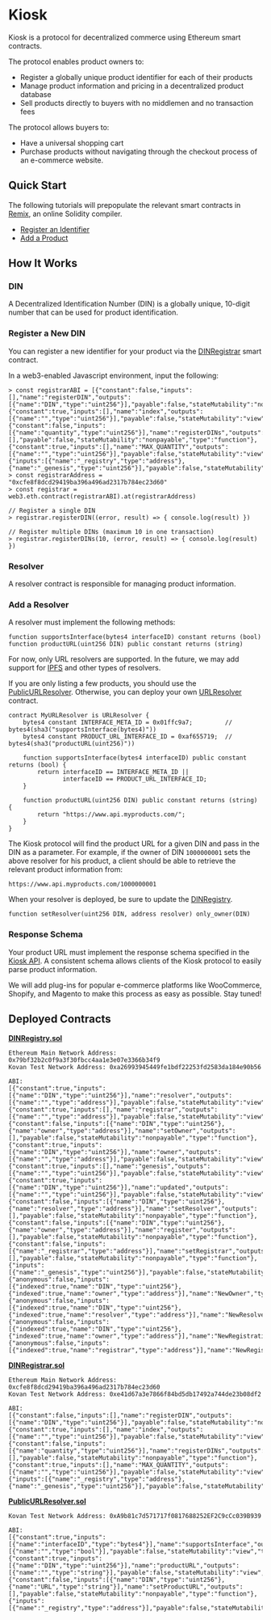 # Kiosk

Kiosk is a protocol for decentralized commerce using Ethereum smart contracts.

The protocol enables product owners to:
* Register a globally unique product identifier for each of their products
* Manage product information and pricing in a decentralized product database
* Sell products directly to buyers with no middlemen and no transaction fees

The protocol allows buyers to:
* Have a universal shopping cart
* Purchase products without navigating through the checkout process of an e-commerce website.

## Quick Start

The following tutorials will prepopulate the relevant smart contracts in [Remix](http://remix.ethereum.org/), an online Solidity compiler.

* [Register an Identifier](https://ethereum.github.io/browser-solidity/#version=soljson-v0.4.16+commit.d7661dd9.js&optimize=undefined&gist=aab2aa7b691611c7ce5c757ebc8da2b1)
* [Add a Product](https://ethereum.github.io/browser-solidity/#version=soljson-v0.4.17+commit.bdeb9e52.js&optimize=undefined&gist=18b724ea3741f01af28faf3c3d8e515b)

## How It Works

### DIN

A Decentralized Identification Number (DIN) is a globally unique, 10-digit number that can be used for product identification.

### Register a New DIN

You can register a new identifier for your product via the [DINRegistrar](contracts/DINRegistrar.sol) smart contract.

In a web3-enabled Javascript environment, input the following:
```
> const registrarABI = [{"constant":false,"inputs":[],"name":"registerDIN","outputs":[{"name":"DIN","type":"uint256"}],"payable":false,"stateMutability":"nonpayable","type":"function"},{"constant":true,"inputs":[],"name":"index","outputs":[{"name":"","type":"uint256"}],"payable":false,"stateMutability":"view","type":"function"},{"constant":false,"inputs":[{"name":"quantity","type":"uint256"}],"name":"registerDINs","outputs":[],"payable":false,"stateMutability":"nonpayable","type":"function"},{"constant":true,"inputs":[],"name":"MAX_QUANTITY","outputs":[{"name":"","type":"uint256"}],"payable":false,"stateMutability":"view","type":"function"},{"inputs":[{"name":"_registry","type":"address"},{"name":"_genesis","type":"uint256"}],"payable":false,"stateMutability":"nonpayable","type":"constructor"}]
> const registrarAddress = "0xcfe8f8dcd29419ba396a496ad2317b784ec23d60"
> const registrar = web3.eth.contract(registrarABI).at(registrarAddress)

// Register a single DIN
> registrar.registerDIN((error, result) => { console.log(result) })

// Register multiple DINs (maximum 10 in one transaction)
> registrar.registerDINs(10, (error, result) => { console.log(result) })
```

### Resolver

A resolver contract is responsible for managing product information.

### Add a Resolver

A resolver must implement the following methods:

```
function supportsInterface(bytes4 interfaceID) constant returns (bool)
function productURL(uint256 DIN) public constant returns (string)
```

For now, only URL resolvers are supported. In the future, we may add support for [IPFS](https://ipfs.io/) and other types of resolvers.

If you are only listing a few products, you should use the [PublicURLResolver](contracts/resolvers/PublicURLResolver.sol). Otherwise, you can deploy your own [URLResolver](contracts/resolvers/URLResolver.sol) contract.

```
contract MyURLResolver is URLResolver {
    bytes4 constant INTERFACE_META_ID = 0x01ffc9a7;         // bytes4(sha3("supportsInterface(bytes4)"))
    bytes4 constant PRODUCT_URL_INTERFACE_ID = 0xaf655719;  // bytes4(sha3("productURL(uint256)"))
    
    function supportsInterface(bytes4 interfaceID) public constant returns (bool) {
        return interfaceID == INTERFACE_META_ID ||
               interfaceID == PRODUCT_URL_INTERFACE_ID;
    }

    function productURL(uint256 DIN) public constant returns (string) {
        return "https://www.api.myproducts.com/";
    }
}
```

The Kiosk protocol will find the product URL for a given DIN and pass in the DIN as a parameter. For example, if the owner of DIN `1000000001` sets the above resolver for his product, a client should be able to retrieve the relevant product information from:

```
https://www.api.myproducts.com/1000000001
```

When your resolver is deployed, be sure to update the [DINRegistry](contracts/DINRegistry.sol).

```
function setResolver(uint256 DIN, address resolver) only_owner(DIN)
```

### Response Schema

Your product URL must implement the response schema specified in the [Kiosk API](https://github.com/kioskprotocol/api#example-response). A consistent schema allows clients of the Kiosk protocol to easily parse product information.

We will add plug-ins for popular e-commerce platforms like WooCommerce, Shopify, and Magento to make this process as easy as possible. Stay tuned!

## Deployed Contracts

**[DINRegistry.sol](contracts/DINRegistry.sol)**
```
Ethereum Main Network Address: 0x79bf32b2c0f9a3f30fbcc4aa1e3e07e3366b34f9
Kovan Test Network Address: 0xa26993945449fe1bdf22253fd2583da184e90b56

ABI: 
[{"constant":true,"inputs":[{"name":"DIN","type":"uint256"}],"name":"resolver","outputs":[{"name":"","type":"address"}],"payable":false,"stateMutability":"view","type":"function"},{"constant":true,"inputs":[],"name":"registrar","outputs":[{"name":"","type":"address"}],"payable":false,"stateMutability":"view","type":"function"},{"constant":false,"inputs":[{"name":"DIN","type":"uint256"},{"name":"owner","type":"address"}],"name":"setOwner","outputs":[],"payable":false,"stateMutability":"nonpayable","type":"function"},{"constant":true,"inputs":[{"name":"DIN","type":"uint256"}],"name":"owner","outputs":[{"name":"","type":"address"}],"payable":false,"stateMutability":"view","type":"function"},{"constant":true,"inputs":[],"name":"genesis","outputs":[{"name":"","type":"uint256"}],"payable":false,"stateMutability":"view","type":"function"},{"constant":true,"inputs":[{"name":"DIN","type":"uint256"}],"name":"updated","outputs":[{"name":"","type":"uint256"}],"payable":false,"stateMutability":"view","type":"function"},{"constant":false,"inputs":[{"name":"DIN","type":"uint256"},{"name":"resolver","type":"address"}],"name":"setResolver","outputs":[],"payable":false,"stateMutability":"nonpayable","type":"function"},{"constant":false,"inputs":[{"name":"DIN","type":"uint256"},{"name":"owner","type":"address"}],"name":"register","outputs":[],"payable":false,"stateMutability":"nonpayable","type":"function"},{"constant":false,"inputs":[{"name":"_registrar","type":"address"}],"name":"setRegistrar","outputs":[],"payable":false,"stateMutability":"nonpayable","type":"function"},{"inputs":[{"name":"_genesis","type":"uint256"}],"payable":false,"stateMutability":"nonpayable","type":"constructor"},{"anonymous":false,"inputs":[{"indexed":true,"name":"DIN","type":"uint256"},{"indexed":true,"name":"owner","type":"address"}],"name":"NewOwner","type":"event"},{"anonymous":false,"inputs":[{"indexed":true,"name":"DIN","type":"uint256"},{"indexed":true,"name":"resolver","type":"address"}],"name":"NewResolver","type":"event"},{"anonymous":false,"inputs":[{"indexed":true,"name":"DIN","type":"uint256"},{"indexed":true,"name":"owner","type":"address"}],"name":"NewRegistration","type":"event"},{"anonymous":false,"inputs":[{"indexed":true,"name":"registrar","type":"address"}],"name":"NewRegistrar","type":"event"}]
```

**[DINRegistrar.sol](contracts/DINRegistrar.sol)**
```
Ethereum Main Network Address: 0xcfe8f8dcd29419ba396a496ad2317b784ec23d60
Kovan Test Network Address: 0xe41d67a3e7866f84bd5db17492a744de23b08df2

ABI: 
[{"constant":false,"inputs":[],"name":"registerDIN","outputs":[{"name":"DIN","type":"uint256"}],"payable":false,"stateMutability":"nonpayable","type":"function"},{"constant":true,"inputs":[],"name":"index","outputs":[{"name":"","type":"uint256"}],"payable":false,"stateMutability":"view","type":"function"},{"constant":false,"inputs":[{"name":"quantity","type":"uint256"}],"name":"registerDINs","outputs":[],"payable":false,"stateMutability":"nonpayable","type":"function"},{"constant":true,"inputs":[],"name":"MAX_QUANTITY","outputs":[{"name":"","type":"uint256"}],"payable":false,"stateMutability":"view","type":"function"},{"inputs":[{"name":"_registry","type":"address"},{"name":"_genesis","type":"uint256"}],"payable":false,"stateMutability":"nonpayable","type":"constructor"}]
```

**[PublicURLResolver.sol](contracts/resolvers/PublicURLResolver.sol)**
```
Kovan Test Network Address: 0xA9b81c7d571717f0817688252EF2C9cCc039B939

ABI: 
[{"constant":true,"inputs":[{"name":"interfaceID","type":"bytes4"}],"name":"supportsInterface","outputs":[{"name":"","type":"bool"}],"payable":false,"stateMutability":"view","type":"function"},{"constant":true,"inputs":[{"name":"DIN","type":"uint256"}],"name":"productURL","outputs":[{"name":"","type":"string"}],"payable":false,"stateMutability":"view","type":"function"},{"constant":false,"inputs":[{"name":"DIN","type":"uint256"},{"name":"URL","type":"string"}],"name":"setProductURL","outputs":[],"payable":false,"stateMutability":"nonpayable","type":"function"},{"inputs":[{"name":"_registry","type":"address"}],"payable":false,"stateMutability":"nonpayable","type":"constructor"}]
```
